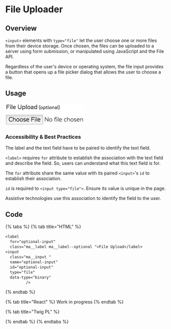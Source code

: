 # File Uploader

## Overview

`<input>` elements with `type="file"` let the user choose one or more files from their device storage. Once chosen, the files can be uploaded to a server using form submission, or manipulated using JavaScript and the File API.

Regardless of the user's device or operating system, the file input provides a button that opens up a file picker dialog that allows the user to choose a file.

## Usage

![](../../.gitbook/assets/form_input_file.png)

### Accessibility & Best Practices

The label and the text field have to be paired to identify the text field.

`<label>` requires `for` attribute to establish the association with the text field and describe the field. So, users can understand what this text field is for.

The `for` attribute share the same value with its paired `<input>`'s `id` to establish their association.

`id` is required to `<input type="file">`. Ensure its value is unique in the page.

Assistive technologies use this association to identify the field to the user.

## Code

{% tabs %}
{% tab title="HTML" %}
```text
<label 
  for="optional-input"
  class="ma__label ma__label--optional ">File Upload</label>
<input 
  class="ma__input " 
  name="optional-input" 
  id="optional-input" 
  type="file" 
  data-type="binary"
         />
```
{% endtab %}

{% tab title="React" %}
Work in progress
{% endtab %}

{% tab title="Twig PL" %}

{% endtab %}
{% endtabs %}

